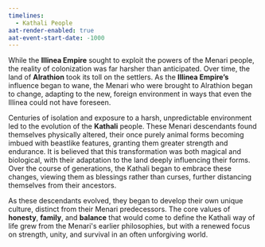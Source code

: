 ```yaml
---
timelines:
  - Kathali People
aat-render-enabled: true
aat-event-start-date: -1000
---
```

While the **Illinea Empire** sought to exploit the powers of the Menari people, the reality of colonization was far harsher than anticipated. Over time, the land of **Alrathion** took its toll on the settlers. As the **Illinea Empire’s** influence began to wane, the Menari who were brought to Alrathion began to change, adapting to the new, foreign environment in ways that even the Illinea could not have foreseen.

Centuries of isolation and exposure to a harsh, unpredictable environment led to the evolution of the **Kathali** people. These Menari descendants found themselves physically altered, their once purely animal forms becoming imbued with beastlike features, granting them greater strength and endurance. It is believed that this transformation was both magical and biological, with their adaptation to the land deeply influencing their forms. Over the course of generations, the Kathali began to embrace these changes, viewing them as blessings rather than curses, further distancing themselves from their ancestors.

As these descendants evolved, they began to develop their own unique culture, distinct from their Menari predecessors. The core values of **honesty**, **family**, and **balance** that would come to define the Kathali way of life grew from the Menari's earlier philosophies, but with a renewed focus on strength, unity, and survival in an often unforgiving world.